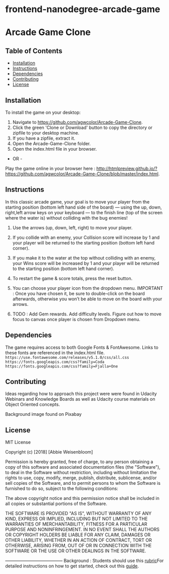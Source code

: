 frontend-nanodegree-arcade-game
===============================

# Arcade Game Clone

## Table of Contents
* [Installation](#installation)
* [Instructions](#instructions)
* [Dependencies](#dependencies)
* [Contributing](#contributing)
* [License](#license)

## Installation

To install the game on your desktop:
1. Navigate to https://github.com/agwcolor/Arcade-Game-Clone. 
2. Click the green 'Clone or Download' button to copy the directory or zipfile to your desktop machine.
3. If you have a zipfile, extract it.
4. Open the Arcade-Game-Clone folder.
5. Open the index.html file in your browser.

- OR - 

Play the game online in your browser here : http://htmlpreview.github.io/?https://github.com/agwcolor/Arcade-Game-Clone/blob/master/index.html.

## Instructions

In this classic arcade game, your goal is to move your player from the starting position (bottom left hand side of the board) — using the up, down, right,left arrow keys on your keyboard — to the finish line (top of the screen where the water is) without colliding with the bug enemies!

1. Use the arrows (up, down, left, right) to move your player.

2. If you collide with an enemy, your Collision score will increase by 1 and your player will be returned to the starting position (bottom left hand corner).

3. If you make it to the water at the top without colliding with an enemy, your Wins score will be increased by 1 and your player will be returned to the starting position (bottom left hand corner).

4. To restart the game & score totals, press the reset button.

5. You can choose your player icon from the dropdown menu. IMPORTANT : Once you have chosen it, be sure to double-click on the board afterwards, otherwise you won’t be able to move on the board with your arrows.

6. TODO : Add Gem rewards. Add difficulty levels. Figure out how to move focus to canvas once player is chosen from Dropdown menu.

## Dependencies
The game requires access to both Google Fonts & FontAwesome. Links to these fonts are referenced in the index.html file.
       ```
       https://use.fontawesome.com/releases/v5.1.0/css/all.css
	   https://fonts.googleapis.com/css?family=Coda
       https://fonts.googleapis.com/css?family=Fjalla+One
       ```


## Contributing

Ideas regarding how to approach this project were were found in Udacity Webinars and Knowledge Boards as well as Udacity course materials on Object Oriented concepts.

Background image found on Pixabay
## License

MIT License

Copyright (c) [2018] [Abbie Weisenbloom]

Permission is hereby granted, free of charge, to any person obtaining a copy
of this software and associated documentation files (the "Software"), to deal
in the Software without restriction, including without limitation the rights
to use, copy, modify, merge, publish, distribute, sublicense, and/or sell
copies of the Software, and to permit persons to whom the Software is
furnished to do so, subject to the following conditions:

The above copyright notice and this permission notice shall be included in all
copies or substantial portions of the Software.

THE SOFTWARE IS PROVIDED "AS IS", WITHOUT WARRANTY OF ANY KIND, EXPRESS OR
IMPLIED, INCLUDING BUT NOT LIMITED TO THE WARRANTIES OF MERCHANTABILITY,
FITNESS FOR A PARTICULAR PURPOSE AND NONINFRINGEMENT. IN NO EVENT SHALL THE
AUTHORS OR COPYRIGHT HOLDERS BE LIABLE FOR ANY CLAIM, DAMAGES OR OTHER
LIABILITY, WHETHER IN AN ACTION OF CONTRACT, TORT OR OTHERWISE, ARISING FROM,
OUT OF OR IN CONNECTION WITH THE SOFTWARE OR THE USE OR OTHER DEALINGS IN THE
SOFTWARE.

—————————————
Background : Students should use this [rubric](https://review.udacity.com/#!/projects/2696458597/rubric)For detailed instructions on how to get started, check out this [guide](https://docs.google.com/document/d/1v01aScPjSWCCWQLIpFqvg3-vXLH2e8_SZQKC8jNO0Dc/pub?embedded=true).
